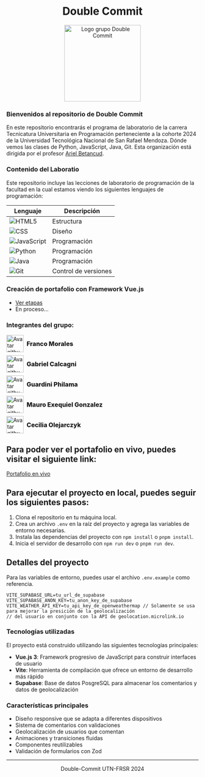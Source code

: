 <div align="center">
    <h1>Double Commit</h1>
    <img src="public/double-commit.png" alt="Logo grupo Double Commit" width="200" height="auto">
</div>

### Bienvenidos al repositorio de Double Commit

En este repositorio encontrarás el programa de laboratorio de la carrera Tecnicatura Universitaria en Programación perteneciente a la cohorte 2024 de la Universidad Tecnológica Nacional de San Rafael Mendoza. Dónde vemos las clases de Python, JavaScript, Java, Git. Esta organización está dirigida por el profesor <a href="https://github.com/ArielBetancud22">Ariel Betancud</a>.

### Contenido del Laboratio

Este repositorio incluye las lecciones de laboratorio de programación de la facultad en la cual estamos viendo los siguientes lenguajes de programación:

| Lenguaje                                                                                             | Descripción          |
| ---------------------------------------------------------------------------------------------------- | -------------------- |
| ![HTML5](https://img.shields.io/badge/HTML5-%23E34F26.svg?logo=html5&logoColor=white)                | Estructura           |
| ![CSS](https://img.shields.io/badge/CSS-%231572B6.svg?logo=css3&logoColor=white)                     | Diseño               |
| ![JavaScript](https://img.shields.io/badge/JavaScript-%23F7DF1E.svg?logo=javascript&logoColor=black) | Programación         |
| ![Python](https://img.shields.io/badge/Python-3670A0?logo=python&logoColor=ffdd54)                   | Programación         |
| ![Java](https://img.shields.io/badge/Java-%23ED8B00.svg?logo=java&logoColor=white)                   | Programación         |
| ![Git](https://img.shields.io/badge/Git-%23F05033.svg?logo=git&logoColor=white)                      | Control de versiones |

### Creación de portafolio con Framework Vue.js

- <a href="https://github.com/orgs/PowerSystem2024/projects/63">Ver etapas</a>
- En proceso...

### Integrantes del grupo:

<article style="display: grid; grid-template-columns: repeat(auto-fit, minmax(auto, 1fr))">

<div style="display: flex; align-items: center; align-content: center; gap: 8px;" href="https://github.com/Mendoxeneixe">
<img src="https://avatars.githubusercontent.com/u/134340520?v=4" alt="Avatar github Franco" width="45" height="45" />
<span style="font-weight: 800; font-size: 1rem">Franco Morales</span>
</div>

<div style="display: flex; align-items: center; align-content: center; gap: 8px; margin-top: 8px;" href="https://github.com/solidsnk86">
<img src="https://avatars.githubusercontent.com/u/93176365?v=4" alt="Avatar github Gabriel" width="45" height="45" />
<span style="font-weight: 800; font-size: 1rem">Gabriel Calcagni</span>
</div>

<div style="display: flex; align-items: center; align-content: center; gap: 8px; margin-top: 8px;" href="https://github.com/Philama">
<img src="https://avatars.githubusercontent.com/u/25463245?v=4" alt="Avatar github Philama" width="45" height="45" />
<span style="font-weight: 800; font-size: 1rem">Guardini Philama</span>
</div>

<div style="display: flex; align-items: center; align-content: center; gap: 8px; margin-top: 8px;" href="https://github.com/megon1">
<img src="https://avatars.githubusercontent.com/u/86989774?v=4" alt="Avatar github megon1" width="45" height="45" />
<span style="font-weight: 800; font-size: 1rem">Mauro Exequiel Gonzalez</span>
</div>

<div style="display: flex; align-items: center; align-content: center; gap: 8px; margin-top: 8px;" href="https://github.com/CeciliaOlejar">
<img src="https://avatars.githubusercontent.com/u/104603137?v=4" alt="Avatar github ceciliaOlejar" width="45" height="45" />
<span style="font-weight: 800; font-size: 1rem">Cecilia Olejarczyk</span>
</div>

</article>

## Para poder ver el portafolio en vivo, puedes visitar el siguiente link:

<a href="https://double-commit.vercel.app/">Portafolio en vivo</a>

## Para ejecutar el proyecto en local, puedes seguir los siguientes pasos:

1. Clona el repositorio en tu máquina local.
2. Crea un archivo `.env` en la raíz del proyecto y agrega las variables de entorno necesarias.
3. Instala las dependencias del proyecto con `npm install` o `pnpm install`.
4. Inicia el servidor de desarrollo con `npm run dev` o `pnpm run dev`.

## Detalles del proyecto

Para las variables de entorno, puedes usar el archivo `.env.example` como referencia.
```
VITE_SUPABASE_URL=tu_url_de_supabase
VITE_SUPABASE_ANON_KEY=tu_anon_key_de_supabase
VITE_WEATHER_API_KEY=tu_api_key_de_openweathermap // Solamente se usa para mejorar la presición de la geolocalización
// del usuario en conjunto con la API de geolocation.microlink.io
```

### Tecnologías utilizadas

El proyecto está construido utilizando las siguientes tecnologías principales:

- **Vue.js 3**: Framework progresivo de JavaScript para construir interfaces de usuario
- **Vite**: Herramienta de compilación que ofrece un entorno de desarrollo más rápido
- **Supabase**: Base de datos PosgreSQL para almacenar los comentarios y datos de geolocalización

### Características principales

- Diseño responsive que se adapta a diferentes dispositivos
- Sistema de comentarios con validaciones
- Geolocalización de usuarios que comentan
- Animaciones y transiciones fluidas
- Componentes reutilizables
- Validación de formularios con Zod

---

<div align="center">
Double-Commit UTN-FRSR 2024
</div>
